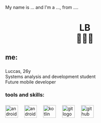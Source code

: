 <p align="left">My name is ... and I'm a ..., from ....</p>

###

<h1 align="center">LB<br>👨🏾‍💻</h1>

###

<h2 align="left">me:</h2>

###

<p align="left">Luccas, 26y<br>Systems analysis and development student<br>Future mobile developer</p>

###

<div align="left">
</div>

###

<h3 align="left">tools and skills:</h3>

###

<div align="left">
  <img src="https://cdn.jsdelivr.net/gh/devicons/devicon/icons/android/android-original.svg" height="40" alt="android logo"  />
  <img width="12" />
  <img src="https://cdn.jsdelivr.net/gh/devicons/devicon/icons/androidstudio/androidstudio-original.svg" height="40" alt="androidstudio logo"  />
  <img width="12" />
  <img src="https://cdn.jsdelivr.net/gh/devicons/devicon/icons/kotlin/kotlin-original.svg" height="40" alt="kotlin logo"  />
  <img width="12" />
  <img src="https://cdn.jsdelivr.net/gh/devicons/devicon/icons/git/git-original.svg" height="40" alt="git logo"  />
  <img width="12" />
  <img src="https://cdn.jsdelivr.net/gh/devicons/devicon/icons/github/github-original.svg" height="40" alt="github logo"  />
</div>

###